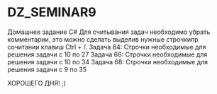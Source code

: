 # DZ_SEMINAR9
Домашнее задание С# Для считывания задач необходимо убрать комментарии, это можно сделать выделив нужные строчкипр сочитании клавиш Ctrl + /. 
Задача 64: Строчки необходимые для решения задачи с 10 по 27 
Задача 66: Строчки необходимые для решения задачи с 10 по 34 
Задача 68: Строчки необходимые для решения задачи с 9 по 35 

ХОРОШЕГО ДНЯ! ;)
